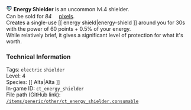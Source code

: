 ![ ](https://raw.githubusercontent.com/Ceterai/Enternia/main/items/generic/other/ct_energy_shielder.png) **Energy Shielder** is an uncommon lvl.4 shielder.  
Can be sold for *84* <img src="https://starbounder.org/mediawiki/images/2/21/Pixel.png" width="12" height="16"/> [pixels](https://starbounder.org/Pixel).  
Creates a single-use [[ energy shield|energy-shield ]] around you for 30s with the power of 60 points + 0.5% of your energy.  
While relatively brief, it gives a significant level of protection for what it's worth.

### Technical Information

Tags: `electric` `shielder`  
Level: 4  
Species: [[ Alta|Alta ]]  
In-game ID: `ct_energy_shielder`  
File path (GitHub link): [`/items/generic/other/ct_energy_shielder.consumable`](https://github.com/Ceterai/Enternia/blob/main/items/generic/other/ct_energy_shielder.consumable)
